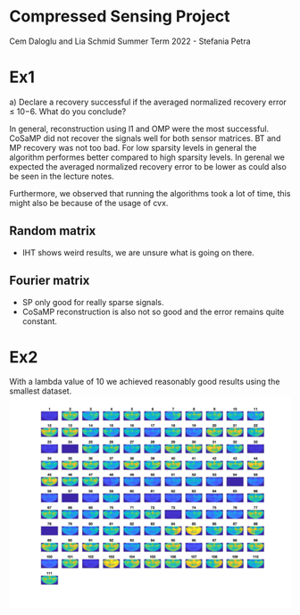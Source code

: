 # Compressed Sensing Project

Cem Daloglu and Lia Schmid 
Summer Term 2022 - Stefania Petra


# Ex1

a) Declare a recovery successful if the averaged normalized recovery error ≤ 10−6. What do you conclude?

In general, reconstruction using l1 and OMP were the most successful.
CoSaMP did not recover the signals well for both sensor matrices. 
BT and MP recovery was not too bad. 
For low sparsity levels in general the algorithm performes better compared to high sparsity levels. 
In gerenal we expected the averaged normalized recovery error to be lower as could also be seen in the lecture notes. 

Furthermore, we observed that running the algorithms took a lot of time, this might also be because of the usage of cvx. 

## Random matrix
- IHT shows weird results, we are unsure what is going on there. 

## Fourier matrix 
- SP only good for really sparse signals. 
- CoSaMP reconstruction is also not so good and the error remains quite constant. 


# Ex2
With a lambda value of 10 we achieved reasonably good results using the smallest dataset. 
![Reconstructed image](Ex2/reconstruction.png)


